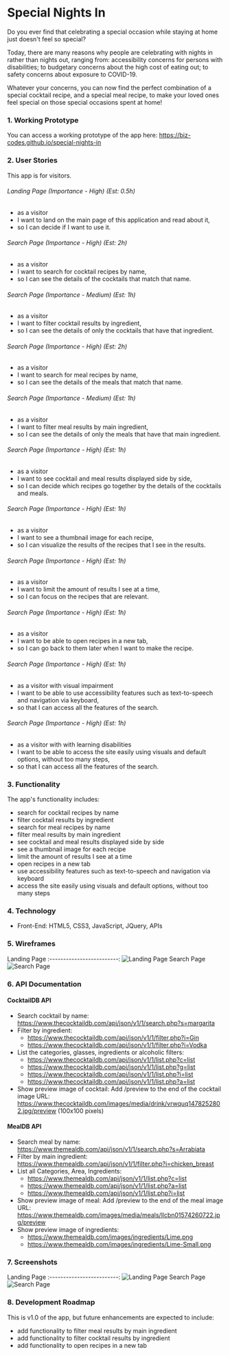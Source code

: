 
# Special Nights In 
Do you ever find that celebrating a special occasion while staying at home just doesn't feel so special? 

Today, there are many reasons why people are celebrating with nights in rather than nights out, ranging from: accessibility concerns for persons with disabilities; to budgetary concerns about the high cost of eating out; to safety concerns about exposure to COVID-19. 

Whatever your concerns, you can now find the perfect combination of a special cocktail recipe, and a special meal recipe, to make your loved ones feel special on those special occasions spent at home!


### 1. Working Prototype 
You can access a working prototype of the app here: https://biz-codes.github.io/special-nights-in



### 2. User Stories
This app is for visitors.

###### Landing Page (Importance - High) (Est: 0.5h)
* as a visitor
* I want to land on the main page of this application and read about it,
* so I can decide if I want to use it.

###### Search Page (Importance - High) (Est: 2h)
* as a visitor
* I want to search for cocktail recipes by name,
* so I can see the details of the cocktails that match that name.

###### Search Page (Importance - Medium) (Est: 1h)
* as a visitor
* I want to filter cocktail results by ingredient,
* so I can see the details of only the cocktails that have that ingredient.

###### Search Page (Importance - High) (Est: 2h)
* as a visitor
* I want to search for meal recipes by name,
* so I can see the details of the meals that match that name.

###### Search Page (Importance - Medium) (Est: 1h)
* as a visitor
* I want to filter meal results by main ingredient,
* so I can see the details of only the meals that have that main ingredient.

###### Search Page (Importance - High) (Est: 1h)
* as a visitor
* I want to see cocktail and meal results displayed side by side,
* so I can decide which recipes go together by the details of the cocktails and meals.

###### Search Page (Importance - High) (Est: 1h)
* as a visitor
* I want to see a thumbnail image for each recipe,
* so I can visualize the results of the recipes that I see in the results.

###### Search Page (Importance - High) (Est: 1h)
* as a visitor
* I want to limit the amount of results I see at a time,
* so I can focus on the recipes that are relevant.

###### Search Page (Importance - High) (Est: 1h)
* as a visitor
* I want to be able to open recipes in a new tab,
* so I can go back to them later when I want to make the recipe.

###### Search Page (Importance - High) (Est: 1h)
* as a visitor with visual impairment
* I want to be able to use accessibility features such as text-to-speech and navigation via keyboard,
* so that I can access all the features of the search.

###### Search Page (Importance - High) (Est: 1h)
* as a visitor with with learning disabilities
* I want to be able to access the site easily using visuals and default options, without too many steps, 
* so that I can access all the features of the search.


### 3. Functionality
The app's functionality includes:
* search for cocktail recipes by name
* filter cocktail results by ingredient
* search for meal recipes by name
* filter meal results by main ingredient
* see cocktail and meal results displayed side by side
* see a thumbnail image for each recipe
* limit the amount of results I see at a time
* open recipes in a new tab
* use accessibility features such as text-to-speech and navigation via keyboard
* access the site easily using visuals and default options, without too many steps




### 4. Technology 
* Front-End: HTML5, CSS3, JavaScript, JQuery, APIs


### 5. Wireframes 
Landing Page
:-------------------------:
![Landing Page](/github-images/wireframes/landing-page.jpg)
Search Page
![Search Page](/github-images/wireframes/search-page.jpg)



### 6. API Documentation 

#### CocktailDB API
* Search cocktail by name: https://www.thecocktaildb.com/api/json/v1/1/search.php?s=margarita
* Filter by ingredient: 
    * https://www.thecocktaildb.com/api/json/v1/1/filter.php?i=Gin
    * https://www.thecocktaildb.com/api/json/v1/1/filter.php?i=Vodka
* List the categories, glasses, ingredients or alcoholic filters:
    * https://www.thecocktaildb.com/api/json/v1/1/list.php?c=list
    * https://www.thecocktaildb.com/api/json/v1/1/list.php?g=list
    * https://www.thecocktaildb.com/api/json/v1/1/list.php?i=list
    * https://www.thecocktaildb.com/api/json/v1/1/list.php?a=list
* Show preview image of cocktail: Add /preview to the end of the cocktail image URL: https://www.thecocktaildb.com/images/media/drink/vrwquq1478252802.jpg/preview (100x100 pixels)


#### MealDB API
* Search meal by name: https://www.themealdb.com/api/json/v1/1/search.php?s=Arrabiata
* Filter by main ingredient: https://www.themealdb.com/api/json/v1/1/filter.php?i=chicken_breast
* List all Categories, Area, Ingredients:
    * https://www.themealdb.com/api/json/v1/1/list.php?c=list
    * https://www.themealdb.com/api/json/v1/1/list.php?a=list
    * https://www.themealdb.com/api/json/v1/1/list.php?i=list
* Show preview image of meal: Add /preview to the end of the meal image URL: https://www.themealdb.com/images/media/meals/llcbn01574260722.jpg/preview
* Show preview image of ingredients:
    * https://www.themealdb.com/images/ingredients/Lime.png
    * https://www.themealdb.com/images/ingredients/Lime-Small.png


### 7. Screenshots 
Landing Page
:-------------------------:
![Landing Page](/github-images/screenshots/landing-page.png)
Search Page
![Search Page](/github-images/screenshots/search-page.png)



### 8. Development Roadmap
This is v1.0 of the app, but future enhancements are expected to include:
* add functionality to filter meal results by main ingredient
* add functionality to filter cocktail results by ingredient
* add functionality to open recipes in a new tab

